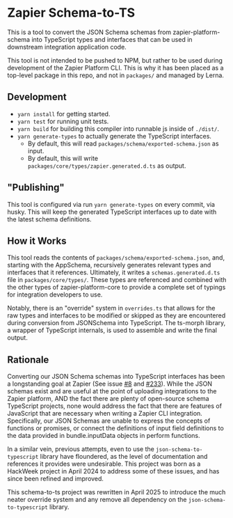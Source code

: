 # Zapier Schema-to-TS

This is a tool to convert the JSON Schema schemas from
zapier-platform-schema into TypeScript types and interfaces that can be
used in downstream integration application code.

This tool is not intended to be pushed to NPM, but rather to be used
during development of the Zapier Platform CLI. This is why it has been
placed as a top-level package in this repo, and not in `packages/` and
managed by Lerna.

## Development

- `yarn install` for getting started.
- `yarn test` for running unit tests.
- `yarn build` for building this compiler into runnable js inside of `./dist/`.
- `yarn generate-types` to actually generate the TypeScript interfaces.
  - By default, this will read `packages/schema/exported-schema.json` as input.
  - By default, this will write `packages/core/types/zapier.generated.d.ts` as output.

## "Publishing"

This tool is configured via run `yarn generate-types` on every commit,
via husky. This will keep the generated TypeScript interfaces up to date
with the latest schema definitions.

## How it Works

This tool reads the contents of `packages/schema/exported-schema.json`,
and, starting with the AppSchema, recursively generates relevant types
and interfaces that it references. Ultimately, it writes a
`schemas.generated.d.ts` file in `packages/core/types/`. These types are
referenced and combined with the other types of zapier-platform-core to
provide a complete set of typings for integration developers to use.

Notably, there is an "override" system in `overrides.ts` that allows for
the raw types and interfaces to be modified or skipped as they are
encountered during conversion from JSONSchema into TypeScript. The
ts-morph library, a wrapper of TypeScript internals, is used to assemble
and write the final output.

## Rationale

Converting our JSON Schema schemas into TypeScript interfaces has been a
longstanding goal at Zapier (See issue
[#8](https://github.com/zapier/zapier-platform/issues/8) and
[#233](https://github.com/zapier/zapier-platform/issues/233)).
While the JSON schemas exist and are useful at the point of uploading
integrations to the Zapier platform, AND the fact there are plenty of
open-source schema TypeScript projects, none would address the fact that
there are features of JavaScript that are necessary when writing a
Zapier CLI integration. Specifically, our JSON Schemas are unable to
express the concepts of functions or promises, or connect the
definitions of input field definitions to the data provided in
bundle.inputData objects in perform functions.

In a similar vein, previous attempts, even to use the
`json-schema-to-typescript` library have floundered, as the level of
documentation and references it provides were undesirable. This project
was born as a HackWeek project in April 2024 to address some of these
issues, and has since been refined and improved.

This schema-to-ts project was rewritten in April 2025 to introduce the
much neater override system and any remove all dependency on the
`json-schema-to-typescript` library.

